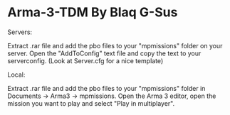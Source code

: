 # Arma-3-TDM By Blaq G-Sus


Servers:

Extract .rar file and add the pbo files to your "mpmissions" folder on your server. 
Open the "AddToConfig" text file and copy the text to your serverconfig. (Look at Server.cfg for a nice template)

Local:

Extract .rar file and add the pbo files to your "mpmissions" folder in Documents -> Arma3 -> mpmissions.
Open the Arma 3 editor, open the mission you want to play and select "Play in multiplayer".

